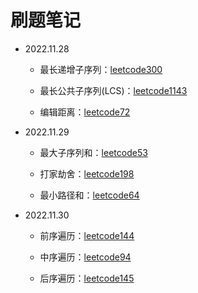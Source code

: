 # 刷题笔记
* 2022.11.28

  * 最长递增子序列：[leetcode300](https://leetcode-cn.com/problems/longest-increasing-subsequence/)

  * 最长公共子序列(LCS)：[leetcode1143](https://leetcode-cn.com/problems/longest-common-subsequence/)

  * 编辑距离：[leetcode72](https://leetcode.cn/problems/edit-distance/)

* 2022.11.29

  * 最大子序列和：[leetcode53](https://leetcode-cn.com/problems/maximum-subarray/)

  * 打家劫舍：[leetcode198](https://leetcode-cn.com/problems/house-robber/)

  * 最小路径和：[leetcode64](https://leetcode-cn.com/problems/minimum-path-sum/)

* 2022.11.30

  * 前序遍历：[leetcode144](https://leetcode.cn/problems/binary-tree-preorder-traversal/)
  
  * 中序遍历：[leetcode94](https://leetcode.cn/problems/binary-tree-inorder-traversal/)

  * 后序遍历：[leetcode145](https://leetcode.cn/problems/binary-tree-postorder-traversal/)

